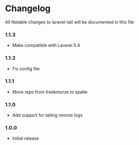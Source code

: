 # Changelog

All Notable changes to laravel-tail will be documented in this file

### 1.1.3
- Make compatible with Laravel 5.4

### 1.1.2
- Fix config file

### 1.1.1
- Move repo from freekmurze to spatie

### 1.1.0
- Add support for tailing remote logs

### 1.0.0
- Initial release
